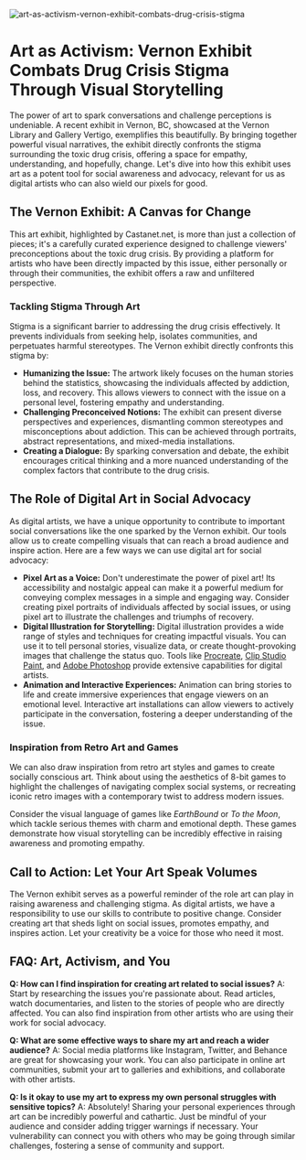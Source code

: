 ![art-as-activism-vernon-exhibit-combats-drug-crisis-stigma](https://images.pexels.com/photos/7230356/pexels-photo-7230356.jpeg?auto=compress&cs=tinysrgb&fit=crop&h=627&w=1200)

# Art as Activism: Vernon Exhibit Combats Drug Crisis Stigma Through Visual Storytelling

The power of art to spark conversations and challenge perceptions is undeniable. A recent exhibit in Vernon, BC, showcased at the Vernon Library and Gallery Vertigo, exemplifies this beautifully. By bringing together powerful visual narratives, the exhibit directly confronts the stigma surrounding the toxic drug crisis, offering a space for empathy, understanding, and hopefully, change. Let's dive into how this exhibit uses art as a potent tool for social awareness and advocacy, relevant for us as digital artists who can also wield our pixels for good.

## The Vernon Exhibit: A Canvas for Change

This art exhibit, highlighted by Castanet.net, is more than just a collection of pieces; it's a carefully curated experience designed to challenge viewers' preconceptions about the toxic drug crisis. By providing a platform for artists who have been directly impacted by this issue, either personally or through their communities, the exhibit offers a raw and unfiltered perspective.

### Tackling Stigma Through Art

Stigma is a significant barrier to addressing the drug crisis effectively. It prevents individuals from seeking help, isolates communities, and perpetuates harmful stereotypes. The Vernon exhibit directly confronts this stigma by:

*   **Humanizing the Issue:** The artwork likely focuses on the human stories behind the statistics, showcasing the individuals affected by addiction, loss, and recovery. This allows viewers to connect with the issue on a personal level, fostering empathy and understanding.
*   **Challenging Preconceived Notions:** The exhibit can present diverse perspectives and experiences, dismantling common stereotypes and misconceptions about addiction. This can be achieved through portraits, abstract representations, and mixed-media installations.
*   **Creating a Dialogue:** By sparking conversation and debate, the exhibit encourages critical thinking and a more nuanced understanding of the complex factors that contribute to the drug crisis.

## The Role of Digital Art in Social Advocacy

As digital artists, we have a unique opportunity to contribute to important social conversations like the one sparked by the Vernon exhibit. Our tools allow us to create compelling visuals that can reach a broad audience and inspire action. Here are a few ways we can use digital art for social advocacy:

*   **Pixel Art as a Voice:** Don't underestimate the power of pixel art! Its accessibility and nostalgic appeal can make it a powerful medium for conveying complex messages in a simple and engaging way. Consider creating pixel portraits of individuals affected by social issues, or using pixel art to illustrate the challenges and triumphs of recovery.
*   **Digital Illustration for Storytelling:** Digital illustration provides a wide range of styles and techniques for creating impactful visuals. You can use it to tell personal stories, visualize data, or create thought-provoking images that challenge the status quo. Tools like [Procreate](https://procreate.com/), [Clip Studio Paint](https://www.clipstudio.net/en/), and [Adobe Photoshop](https://www.adobe.com/products/photoshop.html) provide extensive capabilities for digital artists.
*   **Animation and Interactive Experiences:** Animation can bring stories to life and create immersive experiences that engage viewers on an emotional level. Interactive art installations can allow viewers to actively participate in the conversation, fostering a deeper understanding of the issue.

### Inspiration from Retro Art and Games

We can also draw inspiration from retro art styles and games to create socially conscious art. Think about using the aesthetics of 8-bit games to highlight the challenges of navigating complex social systems, or recreating iconic retro images with a contemporary twist to address modern issues.

Consider the visual language of games like *EarthBound* or *To the Moon*, which tackle serious themes with charm and emotional depth. These games demonstrate how visual storytelling can be incredibly effective in raising awareness and promoting empathy.

## Call to Action: Let Your Art Speak Volumes

The Vernon exhibit serves as a powerful reminder of the role art can play in raising awareness and challenging stigma. As digital artists, we have a responsibility to use our skills to contribute to positive change. Consider creating art that sheds light on social issues, promotes empathy, and inspires action. Let your creativity be a voice for those who need it most.

## FAQ: Art, Activism, and You

**Q: How can I find inspiration for creating art related to social issues?**
A: Start by researching the issues you're passionate about. Read articles, watch documentaries, and listen to the stories of people who are directly affected. You can also find inspiration from other artists who are using their work for social advocacy.

**Q: What are some effective ways to share my art and reach a wider audience?**
A: Social media platforms like Instagram, Twitter, and Behance are great for showcasing your work. You can also participate in online art communities, submit your art to galleries and exhibitions, and collaborate with other artists.

**Q: Is it okay to use my art to express my own personal struggles with sensitive topics?**
A: Absolutely! Sharing your personal experiences through art can be incredibly powerful and cathartic. Just be mindful of your audience and consider adding trigger warnings if necessary. Your vulnerability can connect you with others who may be going through similar challenges, fostering a sense of community and support.
